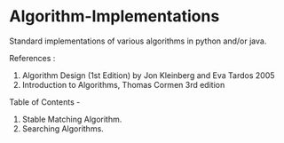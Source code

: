# Algorithm-Implementations
Standard implementations of various algorithms in python and/or java.


References : 
1. Algorithm Design (1st Edition) by Jon Kleinberg and Eva Tardos 2005
2. Introduction to Algorithms, Thomas Cormen 3rd edition

Table of Contents -
1. Stable Matching Algorithm.
2. Searching Algorithms.
   
